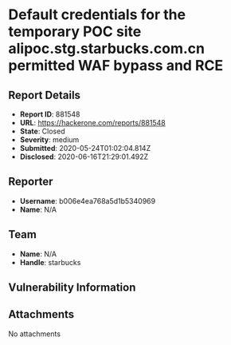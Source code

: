 # Default credentials for the temporary POC site alipoc.stg.starbucks.com.cn permitted WAF bypass and RCE

## Report Details
- **Report ID**: 881548
- **URL**: https://hackerone.com/reports/881548
- **State**: Closed
- **Severity**: medium
- **Submitted**: 2020-05-24T01:02:04.814Z
- **Disclosed**: 2020-06-16T21:29:01.492Z

## Reporter
- **Username**: b006e4ea768a5d1b5340969
- **Name**: N/A

## Team
- **Name**: N/A
- **Handle**: starbucks

## Vulnerability Information


## Attachments
No attachments
